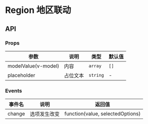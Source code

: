 # Region 地区联动

## API

### Props

| 参数                  | 说明   | 类型       | 默认值  |
|---------------------|------|----------|------|
| modelValue(v-model) | 内容   | `array`  | `[]` |
| placeholder         | 占位文本 | `string` | -    |

### Events

| 事件名    | 说明     | 返回值                              |
|--------|--------|----------------------------------|
| change | 选项发生改变 | function(value, selectedOptions) |
